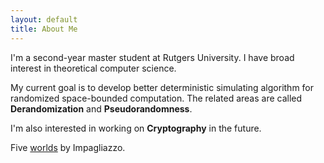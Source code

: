 ```yaml
---
layout: default
title: About Me
---
```


I'm a second-year master student at Rutgers University. I have broad interest in theoretical computer science.  
 
My current goal is to develop better deterministic simulating algorithm for randomized space-bounded computation. The related areas are called **Derandomization** and **Pseudorandomness**.

I'm also interested in working on **Cryptography** in the future.  
 

Five [worlds](http://citeseerx.ist.psu.edu/viewdoc/download?doi=10.1.1.678.8930&rep=rep1&type=pdf) by Impagliazzo.  
